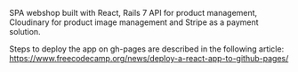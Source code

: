 SPA webshop built with React, Rails 7 API for product management, Cloudinary for product image management and Stripe as a payment solution.

Steps to deploy the app on gh-pages are described in the following article:
https://www.freecodecamp.org/news/deploy-a-react-app-to-github-pages/
